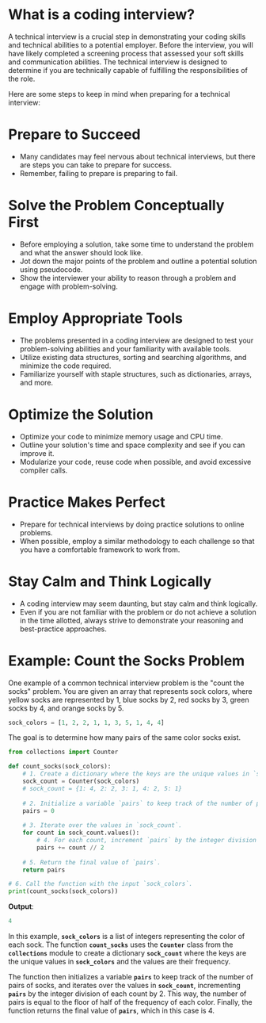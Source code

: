 # What is a coding interview?

A technical interview is a crucial step in demonstrating your coding skills and technical abilities to a potential employer. Before the interview, you will have likely completed a screening process that assessed your soft skills and communication abilities. The technical interview is designed to determine if you are technically capable of fulfilling the responsibilities of the role.

Here are some steps to keep in mind when preparing for a technical interview:

# ****Prepare to Succeed****

- Many candidates may feel nervous about technical interviews, but there are steps you can take to prepare for success.
- Remember, failing to prepare is preparing to fail.

# ****Solve the Problem Conceptually First****

- Before employing a solution, take some time to understand the problem and what the answer should look like.
- Jot down the major points of the problem and outline a potential solution using pseudocode.
- Show the interviewer your ability to reason through a problem and engage with problem-solving.

# ****Employ Appropriate Tools****

- The problems presented in a coding interview are designed to test your problem-solving abilities and your familiarity with available tools.
- Utilize existing data structures, sorting and searching algorithms, and minimize the code required.
- Familiarize yourself with staple structures, such as dictionaries, arrays, and more.

# ****Optimize the Solution****

- Optimize your code to minimize memory usage and CPU time.
- Outline your solution's time and space complexity and see if you can improve it.
- Modularize your code, reuse code when possible, and avoid excessive compiler calls.

# ****Practice Makes Perfect****

- Prepare for technical interviews by doing practice solutions to online problems.
- When possible, employ a similar methodology to each challenge so that you have a comfortable framework to work from.

# ****Stay Calm and Think Logically****

- A coding interview may seem daunting, but stay calm and think logically.
- Even if you are not familiar with the problem or do not achieve a solution in the time allotted, always strive to demonstrate your reasoning and best-practice approaches.

# ****Example: Count the Socks Problem****

One example of a common technical interview problem is the "count the socks" problem. You are given an array that represents sock colors, where yellow socks are represented by 1, blue socks by 2, red socks by 3, green socks by 4, and orange socks by 5.

```python
sock_colors = [1, 2, 2, 1, 1, 3, 5, 1, 4, 4]
```

The goal is to determine how many pairs of the same color socks exist.

```python
from collections import Counter

def count_socks(sock_colors):
    # 1. Create a dictionary where the keys are the unique values in `sock_colors` and the values are their frequency.
    sock_count = Counter(sock_colors)
    # sock_count = {1: 4, 2: 2, 3: 1, 4: 2, 5: 1}
    
    # 2. Initialize a variable `pairs` to keep track of the number of pairs.
    pairs = 0
    
    # 3. Iterate over the values in `sock_count`.
    for count in sock_count.values():
        # 4. For each count, increment `pairs` by the integer division of `count` by 2.
        pairs += count // 2
    
    # 5. Return the final value of `pairs`.
    return pairs

# 6. Call the function with the input `sock_colors`.
print(count_socks(sock_colors))
```

**Output**:

```python
4
```

In this example, **`sock_colors`** is a list of integers representing the color of each sock. The function **`count_socks`** uses the **`Counter`** class from the **`collections`** module to create a dictionary **`sock_count`** where the keys are the unique values in **`sock_colors`** and the values are their frequency. 

The function then initializes a variable **`pairs`** to keep track of the number of pairs of socks, and iterates over the values in **`sock_count`**, incrementing **`pairs`** by the integer division of each count by 2. This way, the number of pairs is equal to the floor of half of the frequency of each color. Finally, the function returns the final value of **`pairs`**, which in this case is 4.